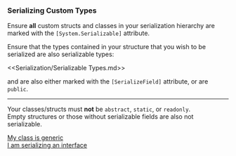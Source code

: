### Serializing Custom Types

Ensure **all** custom structs and classes in your serialization hierarchy are marked with the `[System.Serializable]` attribute.

Ensure that the types contained in your structure that you wish to be serialized are also serializable types:

<<Serialization/Serializable Types.md>>  

and are also either marked with the `[SerializeField]` attribute, or are `public`.

----

Your classes/structs must **not** be `abstract`, `static`, or `readonly`.  
Empty structures or those without serializable fields are also not serializable.

[My class is generic](../Serialization%204/Serializing%20Generic%20Types.md)  
[I am serializing an interface](../Serialization%204/Serializing%20Interfaces.md)